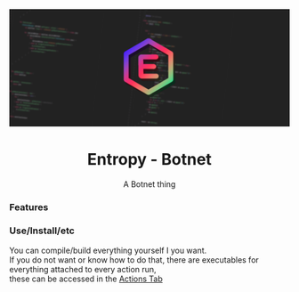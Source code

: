 
<div align="center">
<img src="EntropyLogo.png" alt=""><br>

<h1>Entropy - Botnet</h1>
A Botnet thing

<!-- Image thingies -->
</div>

### Features



### Use/Install/etc
You can compile/build everything yourself I you want.<br>
If you do not want or know how to do that, there are executables for everything attached to every action run,<br>
these can be accessed in the [Actions Tab](https://github.com/TerrificTable/Entropy/actions)<br>

